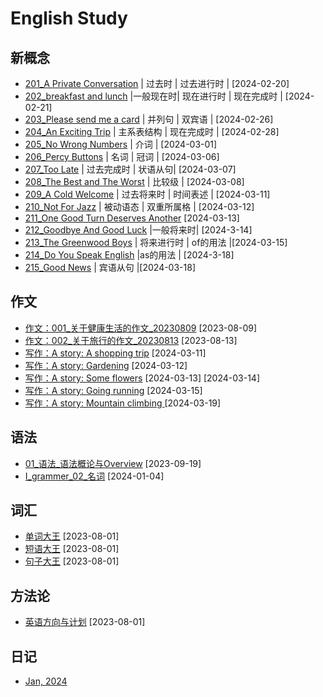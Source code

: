 # English Study

## 新概念
* [201_A Private Conversation](https://github.com/carloscn/english/issues/18) | 过去时 | 过去进行时 | [2024-02-20]
* [202_breakfast and lunch](https://github.com/carloscn/english/issues/19) |一般现在时| 现在进行时 | 现在完成时 | [2024-02-21]
* [203_Please send me a card](https://github.com/carloscn/english/issues/20)  | 并列句 | 双宾语 | [2024-02-26]
* [204_An Exciting Trip](https://github.com/carloscn/english/issues/21) | 主系表结构 | 现在完成时 | [2024-02-28]
* [205_No Wrong Numbers](https://github.com/carloscn/english/issues/22) | 介词 | [2024-03-01]
* [206_Percy Buttons](https://github.com/carloscn/english/issues/23) | 名词 | 冠词 | [2024-03-06]
* [207_Too Late](https://github.com/carloscn/english/issues/24) | 过去完成时 | 状语从句| [2024-03-07]
* [208_The Best and The Worst](https://github.com/carloscn/english/issues/25) | 比较级 | [2024-03-08]
* [209_A Cold Welcome](https://github.com/carloscn/english/issues/26) | 过去将来时 | 时间表述 | [2024-03-11]
* [210_Not For Jazz](https://github.com/carloscn/english/issues/29) | 被动语态 | 双重所属格 | [2024-03-12]
* [211_One Good Turn Deserves Another](https://github.com/carloscn/english/issues/31) [2024-03-13]
* [212_Goodbye And Good Luck](https://github.com/carloscn/english/issues/33) |一般将来时| [2024-3-14]
* [213_The Greenwood Boys](https://github.com/carloscn/english/issues/35) | 将来进行时 | of的用法 |[2024-03-15]
* [214_Do You Speak English](https://github.com/carloscn/english/issues/37) |as的用法 | [2024-3-18]
* [215_Good News](https://github.com/carloscn/english/issues/38) | 宾语从句 |[2024-03-18]

## 作文
* [作文：001_关于健康生活的作文_20230809](https://github.com/carloscn/english/issues/6) [2023-08-09]
* [作文：002_关于旅行的作文_20230813](https://github.com/carloscn/english/issues/8) [2023-08-13]
* [写作：A story: A shopping trip](https://github.com/carloscn/english/issues/27) [2024-03-11]
* [写作：A story: Gardening](https://github.com/carloscn/english/issues/30) [2024-03-12]
* [写作：A story: Some flowers](https://github.com/carloscn/english/issues/32) [2024-03-13] [2024-03-14]
* [写作：A story: Going running](https://github.com/carloscn/english/issues/34) [2024-03-15]
* [写作：A story: Mountain climbing ](https://github.com/carloscn/english/issues/39) [2024-03-19]
## 语法
* [01_语法_语法概论与Overview](https://github.com/carloscn/english/issues/9) [2023-09-19]
* [I_grammer_02_名词](https://github.com/carloscn/english/issues/10) [2024-01-04]

## 词汇
* [单词大王](https://docs.google.com/spreadsheets/d/19JnOYMzr39maovVVY1MH8A72gUUxlVoI3N6g5iYSPF0/edit?usp=drive_web&ouid=106924728673329756443) [2023-08-01]
* [短语大王](https://docs.google.com/spreadsheets/d/1a2ZQJH7GG64CjUf3vBtnhKfOP5t1K0N9CcDSP9bSzao/edit#gid=0) [2023-08-01]
* [句子大王](https://docs.google.com/spreadsheets/d/1ykIJzGU6ZXABw_feIefMkp0HTFHo_PYM-a6y_ujcwM4/edit#gid=0) [2023-08-01]

## 方法论
* [英语方向与计划](https://github.com/carloscn/english/blob/master/method.md) [2023-08-01]

## 日记

* [Jan, 2024](https://github.com/carloscn/english/issues/12)
